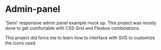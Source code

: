 # Admin-panel

'Semi' responsive admin panel example mock up. This project was mostly done to get comfortable with CSS Grid and Flexbox combinations. 

This project did force me to learn how to interface with SVG to customize the icons used.
